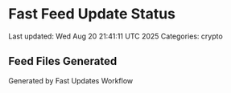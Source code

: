 # Fast Feed Update Status
Last updated: Wed Aug 20 21:41:11 UTC 2025
Categories: crypto

## Feed Files Generated

Generated by Fast Updates Workflow
